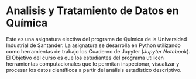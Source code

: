 # Analisis y Tratamiento de Datos en Química

Este es una asignatura electiva del programa de Química de la Universidad Industrial de Santander.  La asignatura se desarrolla
en Python utilizando como herramientas de trabajo los Cuaderno de Jupyter (*Jupyter Notebook*). El Objetivo del curso es que los estudiantes 
del programa utilicen herramientas computacionales que le permitan inspecionar, visualizar y procesar los datos científicos a partir del análisis estadístico
descriptivo.
  
